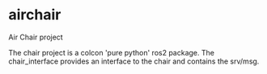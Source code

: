 # airchair
Air Chair project

The chair project is a colcon 'pure python' ros2 package. The chair_interface provides an interface to 
the chair and contains the srv/msg.

